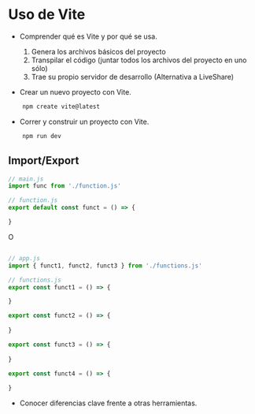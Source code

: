 # Uso de Vite

- Comprender qué es Vite y por qué se usa.

    1. Genera los archivos básicos del proyecto
    2. Transpilar el código (juntar todos los archivos del proyecto en uno sólo) 
    3. Trae su propio servidor de desarrollo (Alternativa a LiveShare)

- Crear un nuevo proyecto con Vite.

```bash
    npm create vite@latest
```

- Correr y construir un proyecto con Vite.

```bash
    npm run dev
```


## Import/Export
```js
// main.js
import func from './function.js'

// function.js
export default const funct = () => {

}
```
O

```js

// app.js
import { funct1, funct2, funct3 } from './functions.js'

// functions.js
export const funct1 = () => {

}

export const funct2 = () => {
    
}

export const funct3 = () => {
    
}

export const funct4 = () => {
    
}
```



- Conocer diferencias clave frente a otras herramientas.
